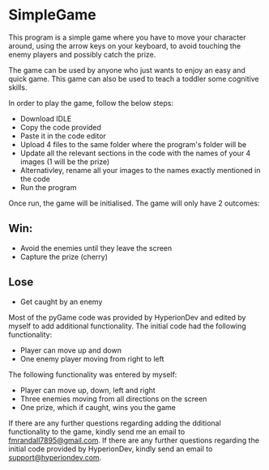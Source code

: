# SimpleGame

This program is a simple game where you have to move your character around, using the arrow keys on your keyboard, to avoid touching the enemy players and possibly catch the prize.

The game can be used by anyone who just wants to enjoy an easy and quick game. This game can also be used to teach a toddler some cognitive skills.

In order to play the game, follow the below steps:

* Download IDLE
* Copy the code provided
* Paste it in the code editor
* Upload 4 files to the same folder where the program's folder will be
* Update all the relevant sections in the code with the names of your 4 images (1 will be the prize)
* Alternativley, rename all your images to the names exactly mentioned in the code
* Run the program

Once run, the game will be initialised. The game will only have 2 outcomes:

## Win:
* Avoid the enemies until they leave the screen
* Capture the prize (cherry)

## Lose
* Get caught by an enemy

Most of the pyGame code was provided by HyperionDev and edited by myself to add additional functionality. The initial code had the following functionality:

* Player can move up and down
* One enemy player moving from right to left

The following functionality was entered by myself:

* Player can move up, down, left and right
* Three enemies moving from all directions on the screen
* One prize, which if caught, wins you the game

If there are any further questions regarding adding the dditional functionality to the game, kindly send me an email to fmrandall7895@gmail.com. If there are any further questions regarding the initial code provided by HyperionDev, kindly send an email to support@hyperiondev.com.
